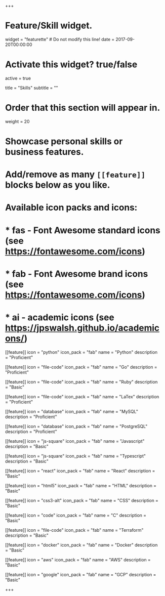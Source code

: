 +++
# Feature/Skill widget.
widget = "featurette"  # Do not modify this line!
date = 2017-09-20T00:00:00

# Activate this widget? true/false
active = true

title = "Skills"
subtitle = ""

# Order that this section will appear in.
weight = 20

# Showcase personal skills or business features.
# 
# Add/remove as many `[[feature]]` blocks below as you like.
# 
# Available icon packs and icons:
# * fas - Font Awesome standard icons (see https://fontawesome.com/icons)
# * fab - Font Awesome brand icons (see https://fontawesome.com/icons)
# * ai - academic icons (see https://jpswalsh.github.io/academicons/)

[[feature]]
  icon = "python"
  icon_pack = "fab"
  name = "Python"
  description = "Proficient"

[[feature]]
  icon = "file-code"
  icon_pack = "fab"
  name = "Go"
  description = "Proficient"

[[feature]]
  icon = "file-code"
  icon_pack = "fab"
  name = "Ruby"
  description = "Basic"

[[feature]]
  icon = "file-code"
  icon_pack = "fab"
  name = "LaTex"
  description = "Proficient"

 [[feature]]
  icon = "database"
  icon_pack = "fab"
  name = "MySQL"
  description = "Proficient"
 
 [[feature]]
  icon = "database"
  icon_pack = "fab"
  name = "PostgreSQL"
  description = "Proficient"
 
[[feature]]
  icon = "js-square"
  icon_pack = "fab"
  name = "Javascript"
  description = "Basic"  
  
[[feature]]
  icon = "js-square"
  icon_pack = "fab"
  name = "Typescript"
  description = "Basic"  
  
[[feature]]
  icon = "react"
  icon_pack = "fab"
  name = "React"
  description = "Basic"  
  
[[feature]]
  icon = "html5"
  icon_pack = "fab"
  name = "HTML"
  description = "Basic"  
  
[[feature]]
  icon = "css3-alt"
  icon_pack = "fab"
  name = "CSS"
  description = "Basic"  
  
<!-- [[feature]]
  icon = "file-excel"
  icon_pack = "fas"
  name = "Microsft office"
  description = "Proficient" -->

[[feature]]
  icon = "code"
  icon_pack = "fab"
  name = "C"
  description = "Basic"

[[feature]]
  icon = "file-code"
  icon_pack = "fab"
  name = "Terraform"
  description = "Basic"

[[feature]]
  icon = "docker"
  icon_pack = "fab"
  name = "Docker"
  description = "Basic"

[[feature]]
  icon = "aws"
  icon_pack = "fab"
  name = "AWS"
  description = "Basic"

[[feature]]
  icon = "google"
  icon_pack = "fab"
  name = "GCP"
  description = "Basic"

<!-- [[feature]]
  icon = "code"
  icon_pack = "fab"
  name = "C++"
  description = "Basic" -->

<!-- [[feature]]
  icon = "adobe"
  icon_pack = "fab"
  name = "Adobe Ilustrator"
  description = "Basic" -->

<!-- [[feature]]
  icon = "python"
  icon_pack = "fab"
  name = "PyTorch"
  description = "Proficient" -->

<!-- [[feature]]
  icon = "image"
  icon_pack = "fab"
  name = "OpenCV"
  description = "Proficient" -->

<!-- [[feature]]
  icon = "python"
  icon_pack = "fab"
  name = "scikit learn"
  description = "Proficient" -->

 <!-- [[feature]]
  icon = "code"
  icon_pack = "fab"
  name = "UNIX"
  description = "Proficient" -->
 
<!-- [[feature]]
  icon = "git"
  icon_pack = "fab"
  name = "Git"
  description = "Proficient" -->

+++
